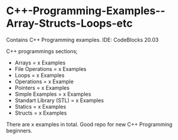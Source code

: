 # C++-Programming-Examples--Array-Structs-Loops-etc
Contains C++ Programming examples.
IDE: CodeBlocks 20.03 

C++ programmings sections;
- Arrays = x Examples
- File Operations = x Examples
- Loops = x Examples
- Operations = x Example
- Pointers = x Examples
- Simple Examples = x Examples
- Standart Library (STL) = x Examples
- Statics = x Examples
- Structs = x Examples

There are x examples in total. Good repo for new C++ Programming beginners.